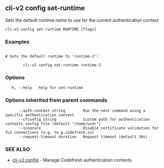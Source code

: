 ## cli-v2 config set-runtime

Sets the default runtime name to use for the current authentication context

```
cli-v2 config set-runtime RUNTIME [flags]
```

### Examples

```

# Sets the default runtime to 'runtime-2':

        cli-v2 config set-runtime runtime-2
```

### Options

```
  -h, --help   help for set-runtime
```

### Options inherited from parent commands

```
      --auth-context string        Run the next command using a specific authentication context
      --cfconfig string            Custom path for authentication contexts config file (default "/home/user")
      --insecure                   Disable certificate validation for TLS connections (e.g. to g.codefresh.io)
      --request-timeout duration   Request timeout (default 30s)
```

### SEE ALSO

* [cli-v2 config](cli-v2_config.md)	 - Manage Codefresh authentication contexts

